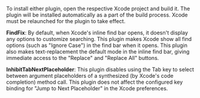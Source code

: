 To install either plugin, open the respective Xcode project and build it. The plugin will be installed automatically as a part of the build process. Xcode must be relaunched for the plugin to take effect.

__FindFix__: By default, when Xcode's inline find bar opens, it doesn't display any options to customize searching. This plugin makes Xcode show all find options (such as "Ignore Case") in the find bar when it opens. This plugin also makes text-replacement the default mode in the inline find bar, giving immediate access to the "Replace" and "Replace All" buttons.

__InhibitTabNextPlaceholder__: This plugin disables using the Tab key to select between argument placeholders of a synthesized (by Xcode's code completion) method call. This plugin does not affect the configured key binding for "Jump to Next Placeholder" in the Xcode preferences.